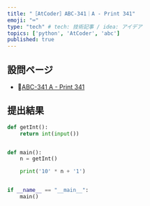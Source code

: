 ```yaml
---
title: "［AtCoder］ABC-341｜A - Print 341"
emoji: "⌨️"
type: "tech" # tech: 技術記事 / idea: アイデア
topics: ['python', 'AtCoder', 'abc']
published: true
---
```


## 設問ページ

- 🔗[ABC-341 A - Print 341](https://atcoder.jp/contests/abc341/tasks/abc341_a)

## 提出結果

```python
def getInt():
    return int(input())


def main():
    n = getInt()

    print('10' * n + '1')


if __name__ == "__main__":
    main()
```
